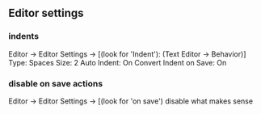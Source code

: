 ## Editor settings

### indents
Editor -> Editor Settings -> [(look for 'Indent'): (Text Editor -> Behavior)]
  Type: Spaces
  Size: 2
  Auto Indent: On
  Convert Indent on Save: On

### disable on save actions
Editor -> Editor Settings -> [(look for 'on save')
  disable what makes sense
